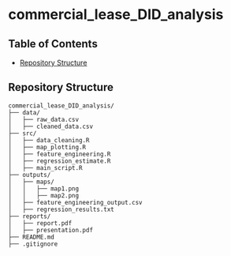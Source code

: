 # commercial_lease_DID_analysis

## Table of Contents
- [Repository Structure](#repository-structure)

## Repository Structure
```plaintext
commercial_lease_DID_analysis/
├── data/                       
│   ├── raw_data.csv
│   ├── cleaned_data.csv
├── src/                  
│   ├── data_cleaning.R
│   ├── map_plotting.R
│   ├── feature_engineering.R
│   ├── regression_estimate.R
│   ├── main_script.R           
├── outputs/                   
│   ├── maps/                   
│   │   ├── map1.png
│   │   ├── map2.png
│   ├── feature_engineering_output.csv
│   ├── regression_results.txt 
├── reports/                    
│   ├── report.pdf
│   ├── presentation.pdf
├── README.md               
├── .gitignore   
```
